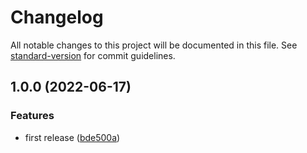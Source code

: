 # Changelog

All notable changes to this project will be documented in this file. See [standard-version](https://github.com/conventional-changelog/standard-version) for commit guidelines.

## 1.0.0 (2022-06-17)


### Features

* first release ([bde500a](https://github.com/MahoMuri/pipo-bot/commit/bde500a6a2f811598b6264dad9d6566b548501a0))
